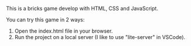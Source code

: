 This is a bricks game develop with HTML, CSS and JavaScript.

You can try this game in 2 ways:
1. Open the index.html file in your browser.
2. Run the project on a local server (I like to use "lite-server" in VSCode).
